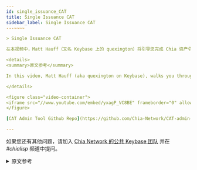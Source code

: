 ```yaml
---
id: single_issuance_CAT
title: Single Issuance CAT
sidebar_label: Single Issuance CAT
---~~‌~~

> Single Issuance CAT

在本视频中，Matt Hauff（又名 Keybase 上的 quexington）将引导您完成 Chia 资产令牌 (CAT) 的一次性发行。

<details>
<summary>原文参考</summary>

In this video, Matt Hauff (aka quexington on Keybase), walks you through the one-time issuance of a Chia Asset Token (CAT).

</details>

<figure class="video-container">
<iframe src="//www.youtube.com/embed/yxagP_VC8BE" frameborder="0" allowfullscreen width="100%"></iframe>
</figure>

[CAT Admin Tool Github Repo](https://github.com/Chia-Network/CAT-admin-tool)

---
```


如果您还有其他问题，请加入 [Chia Network 的公共 Keybase 团队](https://keybase.io/team/chia_network.public) 并在 *#chialisp* 频道中提问。

<details>
<summary>原文参考</summary>

If you have further questions, join [Chia Network's public Keybase team](https://keybase.io/team/chia_network.public) and ask in the *#chialisp* channel.

</details>
